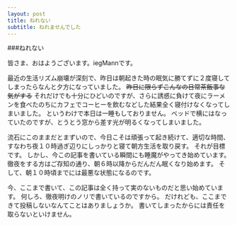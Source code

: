 ```yaml
---
layout: post
title: ねれない
subtitle: ねれませんでした
---
```

###ねれない

皆さま、おはようございます。iegMannです。

最近の生活リズム崩壊が深刻で、昨日は朝起きた時の眠気に勝てずに２度寝してしまったらなんと夕方になっていました。
~~昨日に限らずこんなの日常茶飯事な気がする~~
それだけでも十分にひどいのですが、さらに誘惑に負けて夜にラーメンを食べたのちにカフェでコーヒーを飲むなどした結果全く寝付けなくなってしまいました。
というわけで本日は一睡もしておりません。
ベッドで横にはなっていたのですが、とうとう窓から差す光が明るくなってしまいました。

流石にこのままだとまずいので、今日こそは頑張って起き続けて、適切な時間、すなわち夜１０時過ぎ辺りにしっかりと寝て朝方生活を取り戻す。
それが目標です。
しかし、今この記事を書いている瞬間にも睡魔がやってき始めています。
徹夜をする方はご存知の通り、朝６時以降からだんだん眠くなり始めます。
そして、朝１０時頃までには最悪な状態になるのです。

今、ここまで書いて、この記事は全く持って実のないものだと思い始めています。
何しろ、徹夜明けのノリで書いているのですから。
だけれども、ここまできて投稿しないなんてことはありましょうか。
書いてしまったからには責任を取らないといけません。
